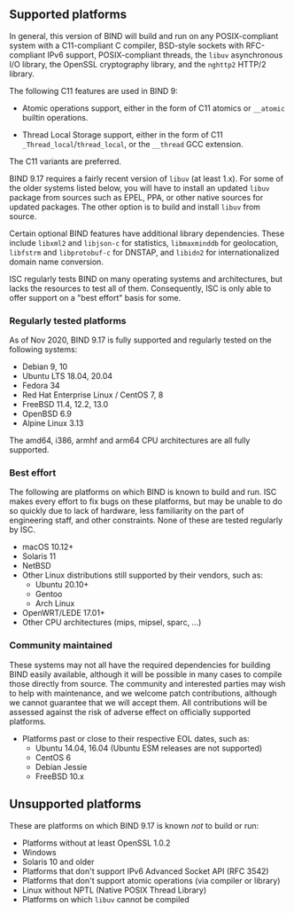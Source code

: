 <!--
 - Copyright (C) Internet Systems Consortium, Inc. ("ISC")
 -
 - This Source Code Form is subject to the terms of the Mozilla Public
 - License, v. 2.0. If a copy of the MPL was not distributed with this
 - file, You can obtain one at http://mozilla.org/MPL/2.0/.
 -
 - See the COPYRIGHT file distributed with this work for additional
 - information regarding copyright ownership.
-->
## Supported platforms

In general, this version of BIND will build and run on any POSIX-compliant
system with a C11-compliant C compiler, BSD-style sockets with RFC-compliant
IPv6 support, POSIX-compliant threads, the `libuv` asynchronous I/O library,
the OpenSSL cryptography library, and the `nghttp2` HTTP/2 library.

The following C11 features are used in BIND 9:

* Atomic operations support, either in the form of C11 atomics or
  `__atomic` builtin operations.

* Thread Local Storage support, either in the form of C11
  `_Thread_local`/`thread_local`, or the `__thread` GCC extension.

The C11 variants are preferred.

BIND 9.17 requires a fairly recent version of `libuv` (at least 1.x).  For
some of the older systems listed below, you will have to install an updated
`libuv` package from sources such as EPEL, PPA, or other native sources for
updated packages. The other option is to build and install `libuv` from
source.

Certain optional BIND features have additional library dependencies.
These include `libxml2` and `libjson-c` for statistics, `libmaxminddb` for
geolocation, `libfstrm` and `libprotobuf-c` for DNSTAP, and `libidn2` for
internationalized domain name conversion.

ISC regularly tests BIND on many operating systems and architectures, but
lacks the resources to test all of them. Consequently, ISC is only able to
offer support on a "best effort" basis for some.

### Regularly tested platforms

As of Nov 2020, BIND 9.17 is fully supported and regularly tested on the
following systems:

* Debian 9, 10
* Ubuntu LTS 18.04, 20.04
* Fedora 34
* Red Hat Enterprise Linux / CentOS 7, 8
* FreeBSD 11.4, 12.2, 13.0
* OpenBSD 6.9
* Alpine Linux 3.13

The amd64, i386, armhf and arm64 CPU architectures are all fully supported.

### Best effort

The following are platforms on which BIND is known to build and run.
ISC makes every effort to fix bugs on these platforms, but may be unable
to do so quickly due to lack of hardware, less familiarity on the part
of engineering staff, and other constraints. None of these are tested
regularly by ISC.

* macOS 10.12+
* Solaris 11
* NetBSD
* Other Linux distributions still supported by their vendors, such as:
    * Ubuntu 20.10+
    * Gentoo
    * Arch Linux
* OpenWRT/LEDE 17.01+
* Other CPU architectures (mips, mipsel, sparc, ...)

### Community maintained

These systems may not all have the required dependencies for building BIND
easily available, although it will be possible in many cases to compile
those directly from source. The community and interested parties may wish
to help with maintenance, and we welcome patch contributions, although we
cannot guarantee that we will accept them.  All contributions will be
assessed against the risk of adverse effect on officially supported
platforms.

* Platforms past or close to their respective EOL dates, such as:
    * Ubuntu 14.04, 16.04 (Ubuntu ESM releases are not supported)
    * CentOS 6
    * Debian Jessie
    * FreeBSD 10.x

## Unsupported platforms

These are platforms on which BIND 9.17 is known *not* to build or run:

* Platforms without at least OpenSSL 1.0.2
* Windows
* Solaris 10 and older
* Platforms that don't support IPv6 Advanced Socket API (RFC 3542)
* Platforms that don't support atomic operations (via compiler or library)
* Linux without NPTL (Native POSIX Thread Library)
* Platforms on which `libuv` cannot be compiled
